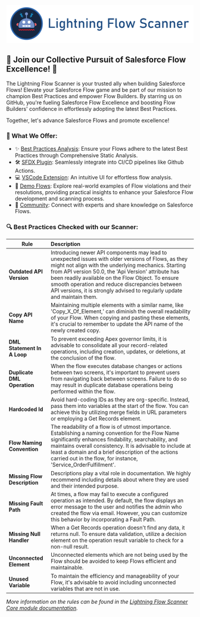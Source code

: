 [![Lightning Flow Scanner Banner](docs/images/bannerslim.png)](https://github.com/Lightning-Flow-Scanner/.github)

## 🚀 Join our Collective Pursuit of Salesforce Flow Excellence! 🚀

The Lightning Flow Scanner is your trusted ally when building Salesforce Flows! Elevate your Salesforce Flow game and be part of our mission to champion Best Practices and empower Flow Builders. By starring us on GitHub, you're fueling Salesforce Flow Excellence and boosting Flow Builders' confidence in effortlessly adopting the latest Best Practices.

Together, let's advance Salesforce Flows and promote excellence!

### 🔧 What We Offer:

- ✨ [Best Practices Analysis](https://github.com/Lightning-Flow-Scanner/lightning-flow-scanner-core): Ensure your Flows adhere to the latest Best Practices through Comprehensive Static Analysis.
- 🛠️ [SFDX Plugin](https://github.com/Lightning-Flow-Scanner/lightning-flow-scanner-sfdx): Seamlessly integrate into CI/CD pipelines like Github Actions.
- 💻 [VSCode Extension](https://github.com/Lightning-Flow-Scanner/lightning-flow-scanner-vsce): An intuitive UI for effortless flow analysis.
- 📂 [Demo Flows](https://github.com/Lightning-Flow-Scanner/lightning-flow-scanner-example-flows): Explore real-world examples of Flow violations and their resolutions, providing practical insights to enhance your Salesforce Flow development and scanning process.
- 🤝 [Community](https://github.com/orgs/Lightning-Flow-Scanner/discussions): Connect with experts and share knowledge on Salesforce Flows.

### 🔍 Best Practices Checked with our Scanner:

| Rule       | Description |
|--------------|:-----------|
| **Outdated API Version** | Introducing newer API components may lead to unexpected issues with older versions of Flows, as they might not align with the underlying mechanics. Starting from API version 50.0, the 'Api Version' attribute has been readily available on the Flow Object. To ensure smooth operation and reduce discrepancies between API versions, it is strongly advised to regularly update and maintain them. |
| **Copy API Name** | Maintaining multiple elements with a similar name, like 'Copy_X_Of_Element,' can diminish the overall readability of your Flow. When copying and pasting these elements, it's crucial to remember to update the API name of the newly created copy. |
| **DML Statement In A Loop** |  To prevent exceeding Apex governor limits, it is advisable to consolidate all your record-related operations, including creation, updates, or deletions, at the conclusion of the flow. |
| **Duplicate DML Operation** |   When the flow executes database changes or actions between two screens, it's important to prevent users from navigating back between screens. Failure to do so may result in duplicate database operations being performed within the flow. |
| **Hardcoded Id** |  Avoid hard-coding IDs as they are org-specific. Instead, pass them into variables at the start of the flow. You can achieve this by utilizing merge fields in URL parameters or employing a Get Records element. |
| **Flow Naming Convention** |  The readability of a flow is of utmost importance. Establishing a naming convention for the Flow Name significantly enhances findability, searchability, and maintains overall consistency. It is advisable to include at least a domain and a brief description of the actions carried out in the flow, for instance, 'Service_OrderFulfillment'. |
| **Missing Flow Description** |   Descriptions play a vital role in documentation. We highly recommend including details about where they are used and their intended purpose. |
| **Missing Fault Path** |  At times, a flow may fail to execute a configured operation as intended. By default, the flow displays an error message to the user and notifies the admin who created the flow via email. However, you can customize this behavior by incorporating a Fault Path. |
| **Missing Null Handler**      |   When a Get Records operation doesn't find any data, it returns null. To ensure data validation, utilize a decision element on the operation result variable to check for a non-null result. |
| **Unconnected Element** |  Unconnected elements which are not being used by the Flow should be avoided to keep Flows efficient and maintainable. |
| **Unused Variable**      |  To maintain the efficiency and manageability of your Flow, it's advisable to avoid including unconnected variables that are not in use. |

_More information on the rules can be found in the [Lightning Flow Scanner Core module documentation](https://github.com/Lightning-Flow-Scanner/lightning-flow-scanner-core)._
